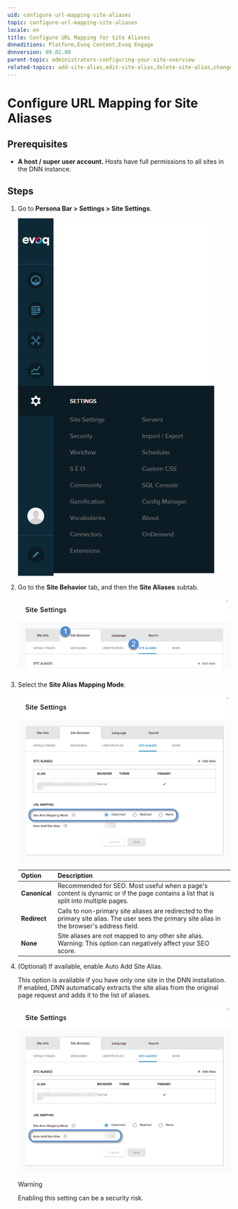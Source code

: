 ```yaml
---
uid: configure-url-mapping-site-aliases
topic: configure-url-mapping-site-aliases
locale: en
title: Configure URL Mapping for Site Aliases
dnneditions: Platform,Evoq Content,Evoq Engage
dnnversion: 09.02.00
parent-topic: administrators-configuring-your-site-overview
related-topics: add-site-alias,edit-site-alias,delete-site-alias,change-primary-site-alias
---
```


# Configure URL Mapping for Site Aliases

## Prerequisites

*   **A host / super user account.** Hosts have full permissions to all sites in the DNN instance.

## Steps

1.  Go to **Persona Bar \> Settings \> Site Settings**.
    
    ![Persona Bar > Settings > Site Settings](/images/scr-pbar-host-Settings-E91.png)
    
2.  Go to the **Site Behavior** tab, and then the **Site Aliases** subtab.
    
    ![Site Behavior > Site Aliases](/images/scr-pbtabs-host-Settings-SiteSettings-SiteBehavior-SiteAliases-E90.png)
    
3.  Select the **Site Alias Mapping Mode**.
    
      
    
    ![Site Settings > Site Behavior > Site Aliases — Site Alias Mapping Mode](/images/scr-SiteSettings-SiteBehavior-SiteAliases-MappingMode-E90.png)
    
      
    
    |**Option**|**Description**|
    |---|---|
    |<strong>Canonical</strong>|Recommended for SEO. Most useful when a page's content is dynamic or if the page contains a list that is split into multiple pages.|
    |<strong>Redirect</strong>|Calls to non-primary site aliases are redirected to the primary site alias. The user sees the primary site alias in the browser's address field.|
    |<strong>None</strong>|Site aliases are not mapped to any other site alias. Warning: This option can negatively affect your SEO score.|
    
4.  (Optional) If available, enable Auto Add Site Alias.
    
    This option is available if you have only one site in the DNN installation. If enabled, DNN automatically extracts the site alias from the original page request and adds it to the list of aliases.
    
      
    
    ![Site Settings > Site Behavior > Site Aliases — Auto Add Site Alias](/images/scr-SiteSettings-SiteBehavior-SiteAliases-AutoAdd-E90.png)
    
      
    
    > [!Warning]
    > Enabling this setting can be a security risk.